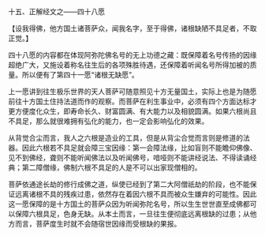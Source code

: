 十五、正解经文之——四十八愿

   【设我得佛，他方国土诸菩萨众，闻我名字，至于得佛，诸根缺陋不具足者，不取正觉。】

​     四十八愿的内容都在体现阿弥陀佛名号的无上功德之藏：既保障着名号传扬的因缘超绝广大，又施设着称名往生后的各项殊胜待遇，还保障着听闻名号所得加被的质量。所以便有了第四十一愿“诸根无缺愿”。

​     上一愿讲到往生极乐世界的天人菩萨可随意照见十方无量国土，实际上也是为随愿前往十方国土住持法道而作的观察。而菩萨在利生事业中，必须有四个方面达标才更方便度化众生，即寿命长久、财富圆满、有大能力以及相貌圆满。如果六根尚且不具足，那么就很难拥有弘化的能力，也一定会影响弘化的效果。

​     从背觉合尘而言，我人之六根是造业的工具，但是从背尘合觉而言则是修道的法器。因此六根若不具足就会障三宝因缘：第一会障法缘，比如盲则不能瞻仰佛像、见不到佛经，聋则不能听闻佛法以及听闻佛号，喑哑则不能讲经说法、不得读诵经典；第二障僧缘，佛制六根不具足的人是不可以出家现僧相的。

   菩萨依通途长劫的修行成佛之道，纵使已经到了第二大阿僧祇劫的阶段，也不能保证远离诸根不具的残疾过患，依然存在着因六根不具而被众生嫌弃的可能性。因此这一愿保障的是十方国土的菩萨众因为听闻弥陀名号，所以生生世世直至成佛都可以保障六根具足，色身无缺。从本土而言，一旦往生便彻底远离根缺的过患；从他方而言，菩萨度生时就不会随宿世因缘而受根缺的果报。